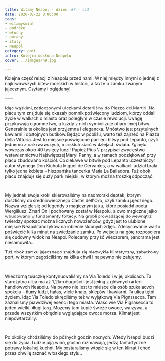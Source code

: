 ```yaml
---
title: Witamy Neapol - dzień .#7 - cz3
date: 2020-02-22 8:00:00
tags:
- witamyświat
- podróże 
- włochy
- porady
- italy
- Neapol
category: post
intro: Kolejna odsłona Neapolu
cover: ../images/n9.jpg

---
```

<p>Kolejna część relacji z Neapolu przed nami. W niej między innymi o jednej z najkrwawszych bitew morskich w historii, a także o zamku zwanym jajecznym. Czytamy i oglądamy!</p>

----<br>

<p>
  Idąc wąskimi, zatłoczonymi uliczkami dotarliśmy do Piazza dei Martiri. Na placu tym znajduje się okazały pomnik poświęcony ludziom, którzy oddali życie w walkach o miasto oraz poległym w czasie rewolucji. Uwagę przykuwają ogromne lwy, a każdy z nich symbolizuje ofiary innej bitwy. Generalnie ta okolica jest przyjemna i elegancka. Mnóstwo jest przytulnych kawiarni i dostojnych butików. Będąc w pobliżu, warto też zajrzeć na Piazza della Vittoria. Jest to miejsce poświęcone pamięci bitwy pod Lepanto, czyli jednemu z najkrwawszych, morskich starć w dziejach świata. Zginęło wówczas około 40 tysięcy ludzi! Papież Pius V przypisał zwycięstwo wstawiennictwu Najświętszej Maryi Panny, a w ramach podziękowań przy placu zbudowano kościół. Co ciekawe w bitwie pod Lepanto uczestniczył autor słynnego Don Kichota Miguel de Cervantes, a w walkach udział brała tylko jedna kobieta – hiszpańska tancerka Maria La Bailadora. Tuż obok placu znajduje się duży park miejski, w którym można troszkę odpocząć.
</p>

<div class='flex'>
  <img class='box image0' src='../static/posts-images/n901.jpg' alt=''/>
  <img class='box image0' src='../static/posts-images/n902.jpg' alt=''/>
  <img class='box image0' src='../static/posts-images/n903.jpg' alt=''/>
  <img class='box image0' src='../static/posts-images/n904.jpg' alt=''/>
  <img class='box image0' src='../static/posts-images/n905.jpg' alt=''/>
  <img class='box image0' src='../static/posts-images/n906.jpg' alt=''/>
  <img class='box image0' src='../static/posts-images/n907.jpg' alt=''/>
  <img class='box image0' src='../static/posts-images/n908.jpg' alt=''/>
  <img class='box image0' src='../static/posts-images/n909.jpg' alt=''/>
  <img class='box image0' src='../static/posts-images/n910.jpg' alt=''/>
</div>

<p>
  My jednak swoje kroki skierowaliśmy na nadmorski deptak, którym doszliśmy do średniowiecznego Castel dell'Ovo, czyli zamku jajecznego. Nazwa wzięła się od legendy o magicznym jajku, które posiadał poeta Wergiliusz. Zmarł On i pochowany został w Neapolu, a owo magiczne jajko wbudowano w fundamenty fortecy. Na grobli prowadzącej do wewnątrz twierdzy spotkać można licznych nowożeńców, gdyż jest to ulubione miejsce Neapolitańczyków na robienie ślubnych zdjęć. Zdecydowanie warto poświęcić kilka minut na zwiedzanie zamku. Po wejściu na górę rozpościera się cudowny widok na Neapol. Polecamy przyjść wieczorem, panorama jest niesamowita..    
</p>

<p>
  Tuż obok zamku jajecznego znajduje się niezwykle klimatyczny, zabytkowy port, w którym zagościliśmy na kilka chwil i na pewno nie żałujemy. 
</p>

<div class='flex'>
  <img class='box image0' src='../static/posts-images/n911.jpg' alt=''/>
  <img class='box image0' src='../static/posts-images/n912.jpg' alt=''/>
  <img class='box image0' src='../static/posts-images/n913.jpg' alt=''/>
</div>

<p>
  Wieczorną tułaczkę kontynuowaliśmy na Via Toledo i w jej okolicach. Ta starożytna ulica ma aż 1,2km długości i jest jedną z głównych arterii handlowych Neapolu. Na pewno nie jest to miejsce dla osób szukających spokoju – tłumy ludzi, hałas, wiele knajp, sklepów i kawiarni. Ta ulica tętni życiem. Idąc Via Toledo skręciliśmy też w wyjątkową Via Pignasecca. Tam zaznaliśmy prawdziwej esencji tego miasta. Właściwie Via Pignasecca to jeden wielki, długi targ. Możemy tam kupić świeże owoce, warzywa, a przede wszystkim obłędnie wyglądające owoce morza. Klimat jest niepowtarzalny.
</p>

<div class='flex'>
  <img class='box image0' src='../static/posts-images/n914.jpg' alt=''/>
  <img class='box image0' src='../static/posts-images/n916.jpg' alt=''/>
  <img class='box image0' src='../static/posts-images/n915.jpg' alt=''/>
</div>

<p>
  Po okolicy chodziliśmy do późnych godzin nocnych. Wtedy Neapol budzi się do życia. Ludzie piją wino, głośno rozmawiają, jedzą fantastyczne potrawy lokalnej kuchni. My postaraliśmy wtopić się w ten klimat i choć przez chwilę zaznać włoskiego stylu..
</p>

<div class='flex'>
  <img class='box image0' src='../static/posts-images/n917.jpg' alt=''/>
  <img class='box image0' src='../static/posts-images/n918.jpg' alt=''/>
  <img class='box image0' src='../static/posts-images/n919.jpg' alt=''/>
  <img class='box image0' src='../static/posts-images/n920.jpg' alt=''/>
  <img class='box image0' src='../static/posts-images/n921.jpg' alt=''/>
</div>
